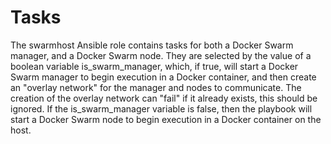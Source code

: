 # Tasks

The swarmhost Ansible role contains tasks for both a Docker Swarm manager, and a Docker Swarm node.  They are selected by the value of a boolean variable is\_swarm\_manager, which, if true, will start a Docker Swarm manager to begin execution in a Docker container, and then create an "overlay network" for the manager and nodes to communicate.  The creation of the overlay network can "fail" if it already exists, this should be ignored.  If the is\_swarm\_manager variable is false, then the playbook will start a Docker Swarm node to begin execution in a Docker container on the host.

